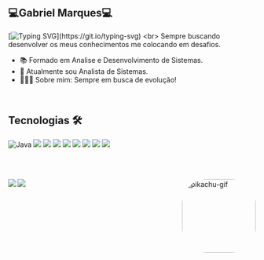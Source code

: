 ## 💻Gabriel Marques💻
[![Typing SVG](https://readme-typing-svg.demolab.com?font=Fira+Code&duration=4000&pause=1000&color=F7E400&repeat=false&width=435&lines=%F0%9F%91%8BSeja+Bem+vindo+ao+meu+portfolio!)](https://git.io/typing-svg)
<br>
Sempre buscando desenvolver os meus conhecimentos me colocando em desafios.
 - 📚 Formado em Analise e Desenvolvimento de Sistemas.
 - 🧐 Atualmente sou Analista de Sistemas.
 - 🙋🏼‍♂️ Sobre mim: Sempre em busca de evolução!



<br>

  ## Tecnologias 🛠

![Java](https://img.shields.io/badge/java-%23ED8B00.svg?style=for-the-badge&logo=openjdk&logoColor=white) <img src ="https://img.shields.io/badge/JavaScript-F7DF1E?style=for-the-badge&logo=javascript&logoColor=black"> <img src="https://img.shields.io/badge/-ADVPL-FFF?style=for-the-badge&logo"> <img src= "https://img.shields.io/badge/-React%20-black?style=for-the-badge&logo=React&logoColor=blue"> <img src="https://img.shields.io/badge/-Node.js%20-GREEN?style=for-the-badge&logo=Node.js&logoColor=black"> <img src="https://img.shields.io/badge/-SQL%20-lightgrey?style=for-the-badge&logo=">  <img src ="https://img.shields.io/badge/HTML5-E34F26?style=for-the-badge&logo=html5&logoColor=white"> <img src ="https://img.shields.io/badge/CSS3-1572B6?style=for-the-badge&logo=css3&logoColor=white"> <img src="https://img.shields.io/badge/Git-E34F26?style=for-the-badge&logo=git&logoColor=white">
 
</div>
  
<br>
<br>

<div> 
  <a href = "mailto:gabrielmarques.messias1@gmail.com"><img align="left" src="https://img.shields.io/badge/-Gmail-%23333?style=for-the-badge&logo=gmail&logoColor=white" target="_blank"></a>
   
  <a href="https://www.linkedin.com/in/gabriel-marques-824761206/" target="_blank"><img align="left" src="https://img.shields.io/badge/-LinkedIn-%230077B5?style=for-the-badge&logo=linkedin&logoColor=white" target="_blank"></a> 
    
  
  <img align="right" alt="pikachu-gif" height="150" style="border-radius:50px;" src="https://cdn.discordapp.com/attachments/460955986581127199/958734296254930994/1604090_a14a5.gif">
</div>
